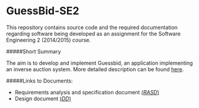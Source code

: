 # GuessBid-SE2
This repository contains source code and the required documentation regarding software being developed as an assignment for the Software Engineering 2 (2014/2015) course.




#####Short Summary

The aim is to develop and implement Guessbid, an application implementing an inverse auction system. 
More detailed description can be found [here](https://github.com/mirjamsk/GuessBid-SE2/blob/master/GuessBid_project_2014-2015.pdf).





#####Links to Documents:
+ Requirements analysis and specification document [(*RASD*)](https://github.com/mirjamsk/GuessBid-SE2/blob/master/Deliveries/RASD.pdf)
+ Design document [(*DD*)](https://github.com/mirjamsk/GuessBid-SE2/blob/master/Deliveries/DD.pdf)
